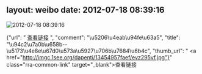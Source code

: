 layout: weibo
date: 2012-07-18 08:39:16
---
<meta name="referrer" content="no-referrer" />

<img src="/images/favicon.ico" style="float: left;"/>2012-07-18 08:39:16

{"url": " <a href="http://www.dapenti.com/blog/more.asp?name=xilei&amp;id=64136" class="rra-common-link" target="_blank">查看链接</a> ", "comment": "\u5206\u4eab\u94fe\u63a5", "title": "\u94c2\u7a0b\u658b--\u5173\u4e8e\u67d0\u573a\u5927\u706b\u7684\u6b4c", "thumb_url": " <a href="http://imgc.1see.org/dapenti/13454957faef/evz295vf.jpg"}" class="rra-common-link" target="_blank">查看链接</a>

